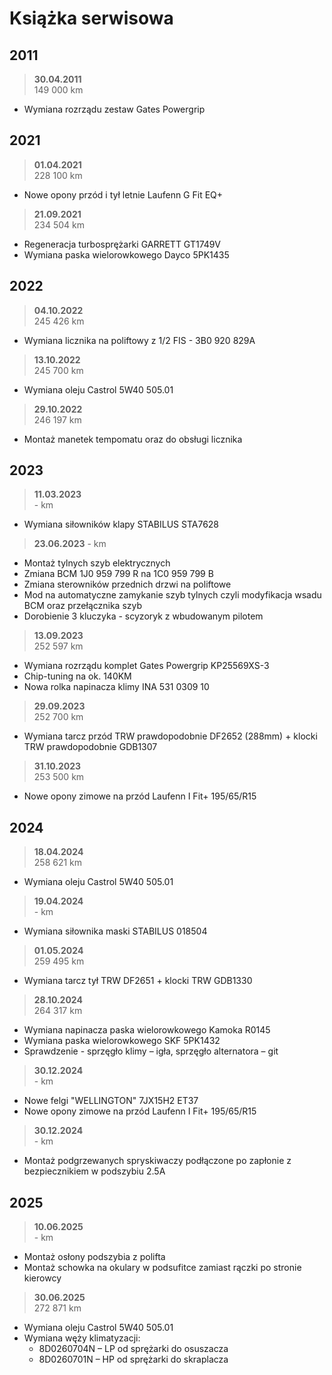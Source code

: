 # Książka serwisowa

## 2011

> **30.04.2011**  
> 149 000 km

- Wymiana rozrządu zestaw Gates Powergrip

## 2021

> **01.04.2021**  
> 228 100 km

- Nowe opony przód i tył letnie Laufenn G Fit EQ+

> **21.09.2021**  
> 234 504 km

- Regeneracja turbosprężarki GARRETT GT1749V  
- Wymiana paska wielorowkowego Dayco 5PK1435

## 2022

> **04.10.2022**  
> 245 426 km

- Wymiana licznika na poliftowy z 1/2 FIS - 3B0 920 829A

> **13.10.2022**  
> 245 700 km

- Wymiana oleju Castrol 5W40 505.01

> **29.10.2022**  
> 246 197 km

- Montaż manetek tempomatu oraz do obsługi licznika

## 2023

> **11.03.2023**  
> \- km

- Wymiana siłowników klapy STABILUS STA7628

> **23.06.2023**
> \- km

- Montaż tylnych szyb elektrycznych
- Zmiana BCM 1J0 959 799 R na 1C0 959 799 B
- Zmiana sterowników przednich drzwi na poliftowe
- Mod na automatyczne zamykanie szyb tylnych czyli modyfikacja wsadu BCM oraz przełącznika szyb
- Dorobienie 3 kluczyka - scyzoryk z wbudowanym pilotem

> **13.09.2023**  
> 252 597 km

- Wymiana rozrządu komplet Gates Powergrip KP25569XS-3  
- Chip-tuning na ok. 140KM  
- Nowa rolka napinacza klimy INA 531 0309 10

> **29.09.2023**  
> 252 700 km

- Wymiana tarcz przód TRW prawdopodobnie DF2652 (288mm) + klocki TRW prawdopodobnie GDB1307

> **31.10.2023**  
> 253 500 km

- Nowe opony zimowe na przód Laufenn I Fit+ 195/65/R15

## 2024

> **18.04.2024**  
> 258 621 km

- Wymiana oleju Castrol 5W40 505.01

> **19.04.2024**  
> \- km

- Wymiana siłownika maski STABILUS 018504

> **01.05.2024**  
> 259 495 km

- Wymiana tarcz tył TRW DF2651 + klocki TRW GDB1330

> **28.10.2024**  
> 264 317 km

- Wymiana napinacza paska wielorowkowego Kamoka R0145  
- Wymiana paska wielorowkowego SKF 5PK1432  
- Sprawdzenie - sprzęgło klimy – igła, sprzęgło alternatora – git

> **30.12.2024**  
> \- km

- Nowe felgi "WELLINGTON" 7JX15H2 ET37  
- Nowe opony zimowe na przód Laufenn I Fit+ 195/65/R15

> **30.12.2024**  
> \- km

- Montaż podgrzewanych spryskiwaczy podłączone po zapłonie z bezpiecznikiem w podszybiu 2.5A

## 2025

> **10.06.2025**  
> \- km

- Montaż osłony podszybia z polifta  
- Montaż schowka na okulary w podsufitce zamiast rączki po stronie kierowcy

> **30.06.2025**  
> 272 871 km

- Wymiana oleju Castrol 5W40 505.01  
- Wymiana węży klimatyzacji:
  - 8D0260704N – LP od sprężarki do osuszacza  
  - 8D0260701N – HP od sprężarki do skraplacza
